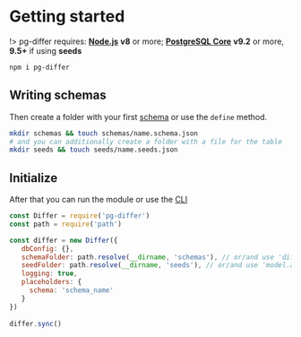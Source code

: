 # Getting started

!> pg-differ requires: **[Node.js](https://nodejs.org/)** **v8** or more; **[PostgreSQL Core](https://www.postgresql.org/download/)** **v9.2** or more, **9.5+** if using **seeds**

```bash
npm i pg-differ
```

## Writing schemas

Then create a folder with your first [schema](model-schema.md) or use the `define` method.

```bash
mkdir schemas && touch schemas/name.schema.json
# and you can additionally create a folder with a file for the table
mkdir seeds && touch seeds/name.seeds.json
```

## Initialize

After that you can run the module or use the [CLI](cli.md)

```javascript
const Differ = require('pg-differ')
const path = require('path')

const differ = new Differ({
   dbConfig: {},
   schemaFolder: path.resolve(__dirname, 'schemas'), // or/and use 'differ.define' method to add model,
   seedFolder: path.resolve(__dirname, 'seeds'), // or/and use 'model.addSeeds' method,
   logging: true,
   placeholders: {
     schema: 'schema_name'
   }
})
 
differ.sync()
```
